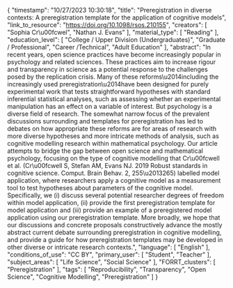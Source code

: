 {
    "timestamp": "10/27/2023 10:30:18",
    "title": "Preregistration in diverse contexts: A preregistration template for the application of cognitive models",
    "link_to_resource": "https://doi.org/10.1098/rsos.210155",
    "creators": [
        "Sophia Cr\u00fcwel",
        "Nathan J. Evans"
    ],
    "material_type": [
        "Reading"
    ],
    "education_level": [
        "College / Upper Division (Undergraduates)",
        "Graduate / Professional",
        "Career /Technical",
        "Adult Education"
    ],
    "abstract": "In recent years, open science practices have become increasingly popular in psychology and related sciences. These practices aim to increase rigour and transparency in science as a potential response to the challenges posed by the replication crisis. Many of these reforms\u2014including the increasingly used preregistration\u2014have been designed for purely experimental work that tests straightforward hypotheses with standard inferential statistical analyses, such as assessing whether an experimental manipulation has an effect on a variable of interest. But psychology is a diverse field of research. The somewhat narrow focus of the prevalent discussions surrounding and templates for preregistration has led to debates on how appropriate these reforms are for areas of research with more diverse hypotheses and more intricate methods of analysis, such as cognitive modelling research within mathematical psychology. Our article attempts to bridge the gap between open science and mathematical psychology, focusing on the type of cognitive modelling that Cr\u00fcwell et al. (Cr\u00fcwell S, Stefan AM, Evans NJ. 2019 Robust standards in cognitive science. Comput. Brain Behav. 2, 255\u2013265) labelled model application, where researchers apply a cognitive model as a measurement tool to test hypotheses about parameters of the cognitive model. Specifically, we (i) discuss several potential researcher degrees of freedom within model application, (ii) provide the first preregistration template for model application and (iii) provide an example of a preregistered model application using our preregistration template. More broadly, we hope that our discussions and concrete proposals constructively advance the mostly abstract current debate surrounding preregistration in cognitive modelling, and provide a guide for how preregistration templates may be developed in other diverse or intricate research contexts.",
    "language": [
        "English"
    ],
    "conditions_of_use": "CC BY",
    "primary_user": [
        "Student",
        "Teacher"
    ],
    "subject_areas": [
        "Life Science",
        "Social Science"
    ],
    "FORRT_clusters": [
        "Preregistration"
    ],
    "tags": [
        "Reproducibility",
        "Transparency",
        "Open Science",
        "Cognitive Modelling",
        "Preregistration"
    ]
}